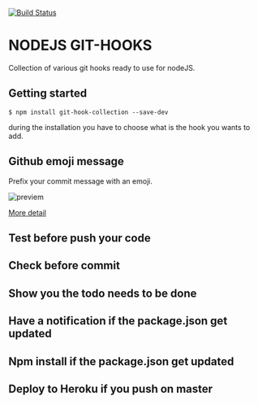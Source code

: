 [![Build Status](https://travis-ci.org/olivierodo/git-hook-collection.svg?branch=master)](https://travis-ci.org/olivierodo/git-hook-collection)

# NODEJS GIT-HOOKS

Collection of various git hooks ready to use for nodeJS.

## Getting started

```
$ npm install git-hook-collection --save-dev
```

during the installation you have to choose what is the hook you wants to add.


## Github emoji message

Prefix your commit message with an emoji.

![previem](./img/emoji.png')

[More detail](./doc/emoji.md)


## Test before push your code

## Check before commit

## Show you the todo needs to be done

## Have a notification if the package.json get updated

## Npm install if the package.json get updated

## Deploy to Heroku if you push on master


